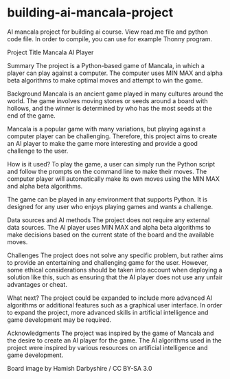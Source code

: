 # building-ai-mancala-project
AI mancala project for building ai course. View read.me file and python code file. In order to compile, you can use for example Thonny program.
<!-- This is the markdown template for the final project of the Building AI course, 
created by Reaktor Innovations and University of Helsinki. 
Copy the template, paste it to your GitHub README and edit! -->
Project Title
Mancala AI Player

Summary
The project is a Python-based game of Mancala, in which a player can play against a computer. The computer uses MIN MAX and alpha beta algorithms to make optimal moves and attempt to win the game.

Background
Mancala is an ancient game played in many cultures around the world. The game involves moving stones or seeds around a board with hollows, and the winner is determined by who has the most seeds at the end of the game.

Mancala is a popular game with many variations, but playing against a computer player can be challenging. Therefore, this project aims to create an AI player to make the game more interesting and provide a good challenge to the user.

How is it used?
To play the game, a user can simply run the Python script and follow the prompts on the command line to make their moves. The computer player will automatically make its own moves using the MIN MAX and alpha beta algorithms.

The game can be played in any environment that supports Python. It is designed for any user who enjoys playing games and wants a challenge.

Data sources and AI methods
The project does not require any external data sources. The AI player uses MIN MAX and alpha beta algorithms to make decisions based on the current state of the board and the available moves.

Challenges
The project does not solve any specific problem, but rather aims to provide an entertaining and challenging game for the user. However, some ethical considerations should be taken into account when deploying a solution like this, such as ensuring that the AI player does not use any unfair advantages or cheat.

What next?
The project could be expanded to include more advanced AI algorithms or additional features such as a graphical user interface. In order to expand the project, more advanced skills in artificial intelligence and game development may be required.

Acknowledgments
The project was inspired by the game of Mancala and the desire to create an AI player for the game. The AI algorithms used in the project were inspired by various resources on artificial intelligence and game development.

Board image by Hamish Darbyshire / CC BY-SA 3.0
